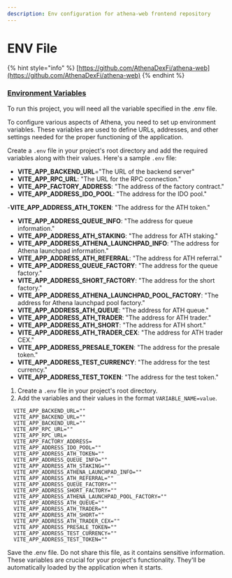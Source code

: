 ```yaml
---
description: Env configuration for athena-web frontend repository
---
```


# ENV File

{% hint style="info" %}
[https://github.com/AthenaDexFi/athena-web](https://github.com/AthenaDexFi/athena-web)
{% endhint %}

### [Environment Variables](https://github.com/AthenaDexFi/athena-web#environment-variables) <a href="#user-content-environment-variables" id="user-content-environment-variables"></a>

To run this project, you will need all the variable specified in the .env file.

To configure various aspects of Athena, you need to set up environment variables. These variables are used to define URLs, addresses, and other settings needed for the proper functioning of the application.

Create a `.env` file in your project's root directory and add the required variables along with their values. Here's a sample `.env` file:

* **VITE\_APP\_BACKEND\_URL**="The URL of the backend server"
* **VITE\_APP\_RPC\_URL**: "The URL for the RPC connection."
* **VITE\_APP\_FACTORY\_ADDRESS**: "The address of the factory contract."
* **VITE\_APP\_ADDRESS\_IDO\_POOL**: "The address for the IDO pool."

\-**VITE\_APP\_ADDRESS\_ATH\_TOKEN**: "The address for the ATH token."

* **VITE\_APP\_ADDRESS\_QUEUE\_INFO**: "The address for queue information."
* **VITE\_APP\_ADDRESS\_ATH\_STAKING**: "The address for ATH staking."
* **VITE\_APP\_ADDRESS\_ATHENA\_LAUNCHPAD\_INFO**: "The address for Athena launchpad information."
* **VITE\_APP\_ADDRESS\_ATH\_REFERRAL**: "The address for ATH referral."
* **VITE\_APP\_ADDRESS\_QUEUE\_FACTORY**: "The address for the queue factory."
* **VITE\_APP\_ADDRESS\_SHORT\_FACTORY**: "The address for the short factory."
* **VITE\_APP\_ADDRESS\_ATHENA\_LAUNCHPAD\_POOL\_FACTORY**: "The address for Athena launchpad pool factory."
* **VITE\_APP\_ADDRESS\_ATH\_QUEUE**: "The address for ATH queue."
* **VITE\_APP\_ADDRESS\_ATH\_TRADER**: "The address for ATH trader."
* **VITE\_APP\_ADDRESS\_ATH\_SHORT**: "The address for ATH short."
* **VITE\_APP\_ADDRESS\_ATH\_TRADER\_CEX**: "The address for ATH trader CEX."
* **VITE\_APP\_ADDRESS\_PRESALE\_TOKEN**: "The address for the presale token."
* **VITE\_APP\_ADDRESS\_TEST\_CURRENCY**: "The address for the test currency."
* **VITE\_APP\_ADDRESS\_TEST\_TOKEN**: "The address for the test token."

1. Create a `.env` file in your project's root directory.
2. Add the variables and their values in the format `VARIABLE_NAME=value`.

```
  VITE_APP_BACKEND_URL=""
  VITE_APP_BACKEND_URL=""
  VITE_APP_BACKEND_URL=""
  VITE_APP_RPC_URL=""
  VITE_APP_RPC_URL=
  VITE_APP_FACTORY_ADDRESS=
  VITE_APP_ADDRESS_IDO_POOL=""
  VITE_APP_ADDRESS_ATH_TOKEN=""
  VITE_APP_ADDRESS_QUEUE_INFO=""
  VITE_APP_ADDRESS_ATH_STAKING=""
  VITE_APP_ADDRESS_ATHENA_LAUNCHPAD_INFO=""
  VITE_APP_ADDRESS_ATH_REFERRAL=""
  VITE_APP_ADDRESS_QUEUE_FACTORY=""
  VITE_APP_ADDRESS_SHORT_FACTORY=""
  VITE_APP_ADDRESS_ATHENA_LAUNCHPAD_POOL_FACTORY=""
  VITE_APP_ADDRESS_ATH_QUEUE=""
  VITE_APP_ADDRESS_ATH_TRADER=""
  VITE_APP_ADDRESS_ATH_SHORT=""
  VITE_APP_ADDRESS_ATH_TRADER_CEX=""
  VITE_APP_ADDRESS_PRESALE_TOKEN=""
  VITE_APP_ADDRESS_TEST_CURRENCY=""
  VITE_APP_ADDRESS_TEST_TOKEN=""
```

Save the .env file. Do not share this file, as it contains sensitive information. These variables are crucial for your project's functionality. They'll be automatically loaded by the application when it starts.
